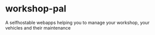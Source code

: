 # workshop-pal
A selfhostable webapps helping you to manage your workshop, your vehicles and their maintenance
